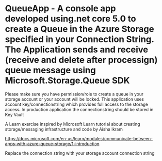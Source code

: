 # QueueApp - A console app developed using.net core 5.0 to create a Queue in the Azure Storage specified in your Connection String. The Application sends and receive (receive and delete after processign) queue message using Microsoft.Storage.Queue SDK

Please make sure you have permission/role to create a queue in your storage account or your account will be locked.
This application uses account key/connectionstring which provides full access to the storage access. In production application the connectionstring should be stored in Key Vault


A Learn exercise inspired by Microsoft Learn tutorial about creating storage/messaging infrastructure and code by Aisha Ikram

https://docs.microsoft.com/en-us/learn/modules/communicate-between-apps-with-azure-queue-storage/1-introduction

Replace the connection string with your storage account connection string
